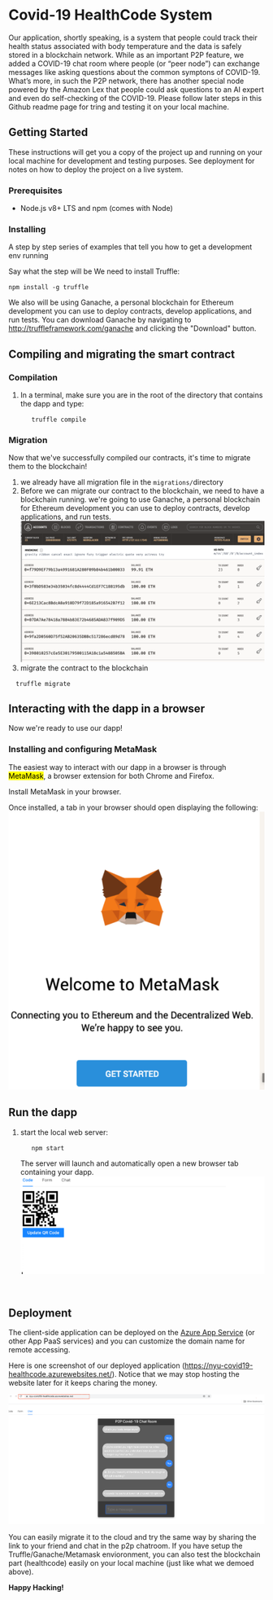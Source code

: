 # Covid-19 HealthCode System

Our application, shortly speaking, is a system that people could track their health status associated with body temperature and the data is safely stored in a blockchain network. While as an important P2P feature, we added a COVID-19 chat room where people (or “peer node”) can exchange messages like asking questions about the common symptons of COVID-19. What’s more, in such the P2P network, there has another special node powered by the Amazon Lex that people could ask questions to an AI expert and even do self-checking of the COVID-19. Please follow later steps in this Github readme page for tring and testing it on your local machine.


## Getting Started

These instructions will get you a copy of the project up and running on your local machine for development and testing purposes. See deployment for notes on how to deploy the project on a live system.

### Prerequisites

- Node.js v8+ LTS and npm (comes with Node)

### Installing

A step by step series of examples that tell you how to get a development env running

Say what the step will be
We need to install Truffle:
```
npm install -g truffle
```
We also will be using Ganache, a personal blockchain for Ethereum development you can use to deploy contracts, develop applications, and run tests. You can download Ganache by navigating to http://truffleframework.com/ganache and clicking the "Download" button.


## Compiling and migrating the smart contract

### Compilation 
1. In a terminal, make sure you are in the root of the directory that contains the dapp and type:

    ```
       truffle compile
    ```

### Migration
Now that we've successfully compiled our contracts, it's time to migrate them to the blockchain!

1. we already have all migration file in the ```migrations/```directory
2. Before we can migrate our contract to the blockchain, we need to have a blockchain running. we're going to use Ganache, a personal blockchain for Ethereum development you can use to deploy contracts, develop applications, and run tests. 
  ![](./screenshots/ganache.png)
3. migrate the contract to the blockchain

 ```
   truffle migrate
 ```

## Interacting with the dapp in a browser
Now we're ready to use our dapp!

### Installing and configuring MetaMask
The easiest way to interact with our dapp in a browser is through <mark>MetaMask</mark>, a browser extension for both Chrome and Firefox.

Install MetaMask in your browser.

Once installed, a tab in your browser should open displaying the following:
![](./screenshots/metamask.png)

## Run the dapp
1. start the local web server:

    ```
       npm start
    ```
    The server will launch and automatically open a new browser tab containing your dapp.
    ![](./screenshots/dapp.png)


​    

## Deployment

The client-side application can be deployed on the [Azure App Service](https://azure.microsoft.com/en-us/services/app-service/) (or other App PaaS services) and you can customize the domain name for remote accessing.

Here is one screenshot of our deployed application (https://nyu-covid19-healthcode.azurewebsites.net/). Notice that we may stop hosting the website later for it keeps charing the money.  

![](./screenshots/deployed-app.png)

You can easily migrate it to the cloud and try the same way by sharing the link to your friend and chat in the p2p chatroom. If you have setup the Truffle/Ganache/Metamask envioronment, you can also test the blockchain part (healthcode) easily on your local machine (just like what we demoed above).

**Happy Hacking!**

